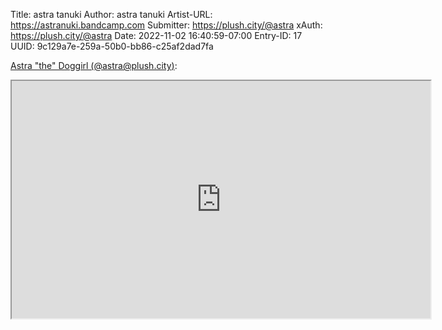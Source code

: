 Title: astra tanuki
Author: astra tanuki
Artist-URL: https://astranuki.bandcamp.com
Submitter: https://plush.city/@astra
xAuth: https://plush.city/@astra
Date: 2022-11-02 16:40:59-07:00
Entry-ID: 17
UUID: 9c129a7e-259a-50b0-bb86-c25af2dad7fa

<!-- https://plush.city/@astra/109270440583182907 -->
[Astra "the" Doggirl (@astra@plush.city)](https://plush.city/@astra/109270440583182907):

<iframe src="https://plush.city/media/109270439881804063/player" width="670" height="380" allow="accelerometer; autoplay; picture-in-picture" seamless><a href="https://plush.city/@astra/109270440583182907">Astra "the" Doggirl (@astra@plush.city)</a></iframe>

